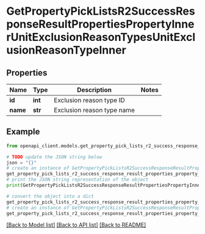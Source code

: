 # GetPropertyPickListsR2SuccessResponseResultPropertiesPropertyInnerUnitExclusionReasonTypesUnitExclusionReasonTypeInner


## Properties

Name | Type | Description | Notes
------------ | ------------- | ------------- | -------------
**id** | **int** | Exclusion reason type ID | 
**name** | **str** | Exclusion reason type name | 

## Example

```python
from openapi_client.models.get_property_pick_lists_r2_success_response_result_properties_property_inner_unit_exclusion_reason_types_unit_exclusion_reason_type_inner import GetPropertyPickListsR2SuccessResponseResultPropertiesPropertyInnerUnitExclusionReasonTypesUnitExclusionReasonTypeInner

# TODO update the JSON string below
json = "{}"
# create an instance of GetPropertyPickListsR2SuccessResponseResultPropertiesPropertyInnerUnitExclusionReasonTypesUnitExclusionReasonTypeInner from a JSON string
get_property_pick_lists_r2_success_response_result_properties_property_inner_unit_exclusion_reason_types_unit_exclusion_reason_type_inner_instance = GetPropertyPickListsR2SuccessResponseResultPropertiesPropertyInnerUnitExclusionReasonTypesUnitExclusionReasonTypeInner.from_json(json)
# print the JSON string representation of the object
print(GetPropertyPickListsR2SuccessResponseResultPropertiesPropertyInnerUnitExclusionReasonTypesUnitExclusionReasonTypeInner.to_json())

# convert the object into a dict
get_property_pick_lists_r2_success_response_result_properties_property_inner_unit_exclusion_reason_types_unit_exclusion_reason_type_inner_dict = get_property_pick_lists_r2_success_response_result_properties_property_inner_unit_exclusion_reason_types_unit_exclusion_reason_type_inner_instance.to_dict()
# create an instance of GetPropertyPickListsR2SuccessResponseResultPropertiesPropertyInnerUnitExclusionReasonTypesUnitExclusionReasonTypeInner from a dict
get_property_pick_lists_r2_success_response_result_properties_property_inner_unit_exclusion_reason_types_unit_exclusion_reason_type_inner_from_dict = GetPropertyPickListsR2SuccessResponseResultPropertiesPropertyInnerUnitExclusionReasonTypesUnitExclusionReasonTypeInner.from_dict(get_property_pick_lists_r2_success_response_result_properties_property_inner_unit_exclusion_reason_types_unit_exclusion_reason_type_inner_dict)
```
[[Back to Model list]](../README.md#documentation-for-models) [[Back to API list]](../README.md#documentation-for-api-endpoints) [[Back to README]](../README.md)


